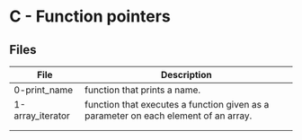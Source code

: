 # C - Function pointers

## Files

|File|Description|
|---|---|
|0-print_name|function that prints a name.|
|1-array_iterator|function that executes a function given as a parameter on each element of an array.|
|||
|||